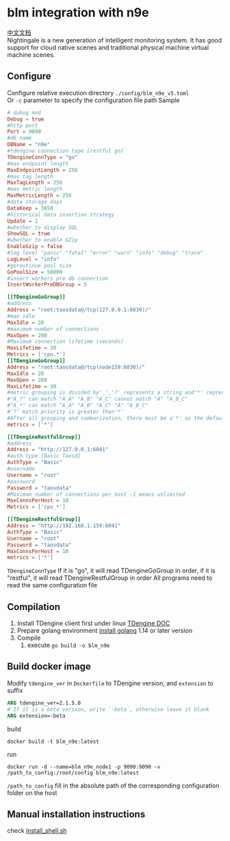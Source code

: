 # blm integration with n9e
[中文文档](./README_zh.md)  
Nightingale is a new generation of intelligent monitoring system. It has good support for cloud native scenes and traditional physical machine virtual machine scenes.
## Configure
Configure relative execution directory `./config/blm_n9e_v5.toml`  
Or `-c` parameter to specify the configuration file path
Sample
```toml
# dubug mod
Debug = true
#http port
Port = 9090
#db name
DBName = "n9e"
#tdengine connection type [restful go]
TDengineConnType = "go"
#max endpoint length
MaxEndpointLength = 256
#max tag length
MaxTagLength = 256
#max metric length
MaxMetricLength = 256
#data storage days
DataKeep = 3650
#historical data insertion strategy
Update = 1
#whether to display SQL
ShowSQL = true
#whether to enable GZip
EnableGzip = false
#log level "panic" "fatal" "error" "warn" "info" "debug" "trace"
LogLevel = "info"
#goroutinue pool size
GoPoolSize = 50000
#insert workers pre db connection
InsertWorkerPreDBGroup = 5

[[TDengineGoGroup]]
#address
Address = "root:taosdata@/tcp(127.0.0.1:6030)/"
#max idle
MaxIdle = 20
#maximum number of connections
MaxOpen = 200
#Maximum connection lifetime (seconds)
MaxLifetime = 30
Metrics = ['cpu.*']
[[TDengineGoGroup]]
Address = "root:taosdata@/tcp(node159:6030)/"
MaxIdle = 20
MaxOpen = 200
MaxLifetime = 30
#metric grouping is divided by'_','?' represents a string and'*' represents 0 or more strings
#"A_?" can match "A_A" "A_B" "A_C" cannot match "A" "A_B_C"
#"A_*" can match "A_A" "A_B" "A_C" "A" "A_B_C"
#'?' match priority is greater than'*'
#After all grouping and summarization, there must be a'*' as the default item that is not matched
metrics = ['*']

[[TDengineRestfulGroup]]
#address
Address = "http://127.0.0.1:6041"
#auth type [Basic Taosd]
AuthType = "Basic"
#username
Username = "root"
#password
Password = "taosdata"
#Maximum number of connections per host -1 means unlimited
MaxConnsPerHost = 10
Metrics = ['cpu_*']

[[TDengineRestfulGroup]]
Address = "http://192.168.1.159:6041"
AuthType = "Basic"
Username = "root"
Password = "taosdata"
MaxConnsPerHost = 10
metrics = ['*']
```

`TDengineConnType` If it is "go", it will read TDengineGoGroup in order, if it is "restful", it will read TDengineRestfulGroup in order
All programs need to read the same configuration file

## Compilation
1. Install TDengine client first under linux [TDengine DOC](https://www.taosdata.com/cn/getting-started/)
2. Prepare golang environment [install golang](https://golang.org/doc/install) 1.14 or later version
3. Compile
   1. execute `go build -o blm_n9e`

## Build docker image
Modify `tdengine_ver` in `Dockerfile` to TDengine version, and `extension` to suffix

```dockerfile
ARG tdengine_ver=2.1.5.0
# If it is a beta version, write `-beta`, otherwise leave it blank
ARG extension=-beta
```
build
```shell
docker build -t blm_n9e:latest
```
run
```shell
docker run -d --name=blm_n9e_node1 -p 9090:9090 -v /path_to_config:/root/config blm_n9e:latest
```
`/path_to_config` fill in the absolute path of the corresponding configuration folder on the host

## Manual installation instructions
check [install_shell.sh](./install_shell.sh)